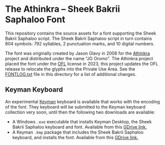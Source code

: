 # The Athinkra – Sheek Bakrii Saphaloo Font

This repository contains the source assets for a font supporting the Sheek Bakrii Saphaloo script.
The Sheek Bakrii Saphaloo script in turn contains 804 symbols: 792 syllables, 2 punctuation marks, 
and 10 digital numbers.

The font was originally created by Jason Glavy in 2006 for the [Athinkra](https://www.athinkra.com/) project and distributed
under the name "JG Oromo".  The Athinkra project placed the font under the [OFL](https://scripts.sil.org/OFL) license in 2023,
this project updates the OFL release to relocate the glyphs into the Private Use Area.  See the [FONTLOG.txt](FONTLOG.txt)
file in this directory for a list of additional changes.

## Keyman Keyboard
An experimental [Keyman](https://keyman.com/) keyboard is available that works with the encoding of the font. They keyboard
will be submitted to the Keyman keyboard collection very soon, until then the following two downloads are available:

* A Windows `.exe` executable that installs Keyman Desktop, the Sheek Bakrii Saphaloo keyboard and font.
  Available from this [GDrive link.](https://drive.google.com/file/d/1iRYyhPLPARvrDs8QLTOAUNg0dT96Ts9H/view?usp=drive_link)
* A Keyman  `.kmp` package that includes the Sheek Bakrii Saphaloo keyboard, and installs the font.
  Available from this [GDrive link.](https://drive.google.com/file/d/1jlreCWnqo4HRC-PITF32dKu4-l1m7oCn/view?usp=drive_link)
